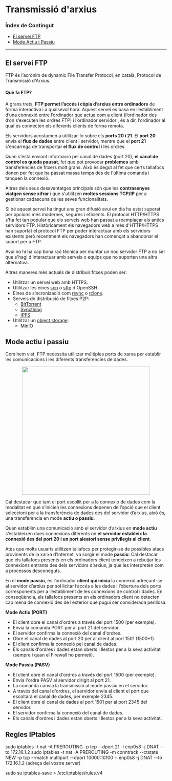 # Transmissió d'arxius
### Índex de Contingut
- [El servei FTP](#punt1)
- [Mode Actiu i Passiu](#punt2)

<hr>

## El servei FTP <a name="punt1"></a>
FTP és l’acrònim de dynamic File Transfer Protocol, en català, Protocol de Transmissió d'Arxius. 

#### Què fa FTP?

A grans trets, **FTP permet l’accés i còpia d’arxius entre ordinadors** de forma interactiva i a qualsevol hora. Aquest servei es basa en l’establiment d’una connexió entre l’ordinador que actua com a client (l’ordinador des d’on s’executen les ordres FTP) i l’ordinador servidor , és a dir, l’ordinador al qual es connecten els diferents clients de forma remota.

Els servidors acostumen a utilitzar-lo sobre els **ports 20 i 21**. El **port 20** envia el **flux de dades** entre client i servidor, mentre que el **port 21** s'encarrega de transportar **el flux de control** i les ordres.

Quan s'està enviant informació pel canal de dades (port 20), **el canal de control es queda pausat**, fet que pot provocar **problemes** amb transferències de fitxers molt grans. Això és degut al fet que certs tallafocs donen per fet que ha passat massa temps des de l'última comanda i tanquen la connexió.

Altres dels seus desavantatges principals són que les **contrasenyes viatgen sense xifrar** i que s'utilitzen **moltes sessions TCP/IP** per a gestionar cadascuna de les seves funcionalitats. 

Si bé aquest servei ha tingut una gran difusió avui en dia ha estat superat per opcions més modernes, segures i eficients. El protocol HTTP/HTTPS s'ha fet tan popular que els serveis web han passat a reemplaçar als antics servidors FTP. Històricament els navegadors web a més d'HTTP/HTTPS han suportat el protocol FTP per poder interactuar amb els servidors existents però recentment els navegadors han començat a abandonar el suport per a FTP.

Avui no hi ha cap bona raó tècnica per muntar un nou servidor FTP a no ser que s'hagi d'interactuar amb serveis o equips que no suporten una altra alternativa.

Altres maneres més actuals de distribuir fitxes poden ser:
- Utilitzar un servei web amb HTTPS.
- Utilitzar les eines [scp](https://en.wikipedia.org/wiki/Secure_copy_protocol) o [sftp](https://en.wikipedia.org/wiki/Secure_file_transfer_program) d'OpenSSH.
- Eines de sincronizació com [rsync](https://en.wikipedia.org/wiki/Rsync) o [rclone](https://en.wikipedia.org/wiki/Rclone).
- Serveis de distribució de fitxes P2P:
  - [BitTorrent](https://es.wikipedia.org/wiki/BitTorrent)
  - [Syncthing](https://en.wikipedia.org/wiki/Syncthing)
  - [IPFS](https://en.wikipedia.org/wiki/InterPlanetary_File_System)
- Utilitzar un [object storage](https://en.wikipedia.org/wiki/Object_storage):
  - [MinIO](https://min.io/)
 
## Mode actiu i passiu <a name="punt2"></a>

Com hem vist, FTP necessita utilitzar múltiples ports de xarxa per establir les comunicacions i les diferents transferències de dades.

<p align=center><image src="https://ioc.xtec.cat/materials/FP/Recursos/fp_smx_m07_/web/fp_smx_m07_htmlindex/WebContent/u2/media/smxm7uf1ud2_im16.png" width=400 /></p>

Cal destacar que tant el port escollit per a la connexió de dades com la modalitat en què s’inicien les connexions depenen de l’opció que el client seleccioni per a la transferència de dades des del servidor d’arxius, això és, una transferència en mode **actiu o passiu**.

Quan establim una comunicació amb el servidor d’arxius en **mode actiu** s’estableixen dues connexions diferents on **el servidor estableix la connexió des del port 20 i un port aleatori sense privilegis al client**.

Atès que molts usuaris utilitzen tallafocs per protegir-se de possibles atacs provinents de la xarxa d’Internet, va sorgir el mode **passiu**. Cal destacar que els tallafocs presents en els ordinadors client tendeixen a rebutjar les connexions entrants des dels servidors d’arxius, ja que les interpreten com a processos desconeguts.

En el **mode passiu**, és l’ordinador **client qui inicia** la connexió adreçant-se al servidor d’arxius per sol·licitar l’accés a les dades i l’obertura dels ports corresponents per a l’establiment de les connexions de control i dades. En conseqüència, els tallafocs presents en els ordinadors client no detecten cap mena de connexió des de l’exterior que pugui ser considerada perillosa. 

**Mode Actiu (PORT)**
- El client obre el canal d'ordres a través del port 1500 (per exemple).
- Envia la comanda PORT per al port 21 del servidor.
- El servidor confirma la connexió del canal d'ordres.
- Obre el canal de dades al port 20 per al client al port 1501 (1500+1).
- El client confirma la connexió pel canal de dades.
- Els canals d'ordres i dades estan oberts i llestos per a la seva activitat (sempre i quan el Firewall ho permeti).

**Mode Passiu (PASV)**
- El client obre el canal d'ordres a través del port 1500 (per exemple).
- Envia l'ordre PASV al servidor dirigit al port 21.
- La comanda canvia la transmissió al mode passiu en el servidor.
- A través del canal d'ordres, el servidor envia al client el port que escoltarà el canal de dades, per exemple 2345.
- El client obre el canal de dades al port 1501 per al port 2345 del servidor.
- El servidor confirma la connexió del canal de dades.
- Els canals d'ordres i dades estan oberts i llestos per a la seva activitat.

## Regles IPtables
sudo iptables -t nat -A PREROUTING -p tcp --dport 21 -i enp0s8 -j DNAT --to 172.16.1.2
sudo iptables -t nat -A PREROUTING -m conntrack --ctstate NEW -p tcp --match multiport --dport 10000:10100 -i enp0s8 -j DNAT --to 172.16.1.2 (adreça del vostre server)

sudo su
iptables-save > /etc/iptables/rules.v4
